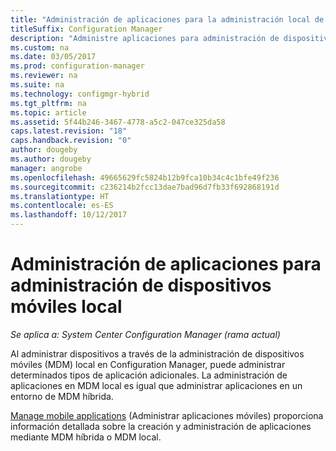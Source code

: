 ```yaml
---
title: "Administración de aplicaciones para la administración local de dispositivos móviles"
titleSuffix: Configuration Manager
description: "Administre aplicaciones para administración de dispositivos móviles local."
ms.custom: na
ms.date: 03/05/2017
ms.prod: configuration-manager
ms.reviewer: na
ms.suite: na
ms.technology: configmgr-hybrid
ms.tgt_pltfrm: na
ms.topic: article
ms.assetid: 5f44b246-3467-4778-a5c2-047ce325da58
caps.latest.revision: "18"
caps.handback.revision: "0"
author: dougeby
ms.author: dougeby
manager: angrobe
ms.openlocfilehash: 49665629fc5824b12b9fca10b34c4c1bfe49f236
ms.sourcegitcommit: c236214b2fcc13dae7bad96d7fb33f692868191d
ms.translationtype: HT
ms.contentlocale: es-ES
ms.lasthandoff: 10/12/2017
---
```

# <a name="manage-applications-for-on-premises-mobile-device-management"></a>Administración de aplicaciones para administración de dispositivos móviles local

*Se aplica a: System Center Configuration Manager (rama actual)*

Al administrar dispositivos a través de la administración de dispositivos móviles (MDM) local en Configuration Manager, puede administrar determinados tipos de aplicación adicionales. La administración de aplicaciones en MDM local es igual que administrar aplicaciones en un entorno de MDM híbrida.

[Manage mobile applications](management-tasks-applications.md) (Administrar aplicaciones móviles) proporciona información detallada sobre la creación y administración de aplicaciones mediante MDM híbrida o MDM local.
